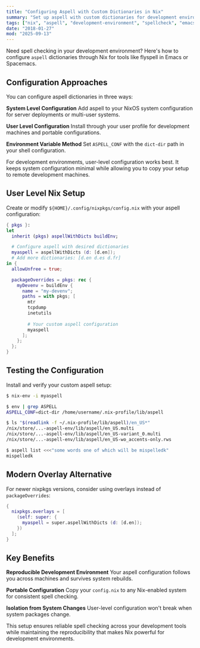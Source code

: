 ```yaml
---
title: "Configuring Aspell with Custom Dictionaries in Nix"
summary: "Set up aspell with custom dictionaries for development environments using Nix user-level configuration and aspellWithDicts function."
tags: ["nix", "aspell", "development-environment", "spellcheck", "emacs"]
date: "2018-01-27"
mod: "2025-09-13"
---
```


Need spell checking in your development environment? Here's how to configure `aspell` dictionaries through Nix for tools like flyspell in Emacs or Spacemacs.

## Configuration Approaches

You can configure aspell dictionaries in three ways:

**System Level Configuration**
Add aspell to your NixOS system configuration for server deployments or multi-user systems.

**User Level Configuration**
Install through your user profile for development machines and portable configurations.

**Environment Variable Method**
Set `ASPELL_CONF` with the `dict-dir` path in your shell configuration.

For development environments, user-level configuration works best. It keeps system configuration minimal while allowing you to copy your setup to remote development machines.

## User Level Nix Setup

Create or modify `${HOME}/.config/nixpkgs/config.nix` with your aspell configuration:

```nix
{ pkgs }:
let
  inherit (pkgs) aspellWithDicts buildEnv;

  # Configure aspell with desired dictionaries
  myaspell = aspellWithDicts (d: [d.en]);
  # Add more dictionaries: [d.en d.es d.fr]
in {
  allowUnfree = true;

  packageOverrides = pkgs: rec {
    myDevenv = buildEnv {
      name = "my-devenv";
      paths = with pkgs; [
        mtr
        tcpdump
        inetutils
        
        # Your custom aspell configuration
        myaspell
      ];
    };
  };
}
```

## Testing the Configuration

Install and verify your custom aspell setup:

```bash
$ nix-env -i myaspell

$ env | grep ASPELL
ASPELL_CONF=dict-dir /home/username/.nix-profile/lib/aspell

$ ls "$(readlink -f ~/.nix-profile/lib/aspell)/en_US*"
/nix/store/...-aspell-env/lib/aspell/en_US.multi
/nix/store/...-aspell-env/lib/aspell/en_US-variant_0.multi
/nix/store/...-aspell-env/lib/aspell/en_US-wo_accents-only.rws

$ aspell list <<<"some words one of which will be mispelledk"
mispelledk
```

## Modern Overlay Alternative

For newer nixpkgs versions, consider using overlays instead of `packageOverrides`:

```nix
{
  nixpkgs.overlays = [
    (self: super: {
      myaspell = super.aspellWithDicts (d: [d.en]);
    })
  ];
}
```

## Key Benefits

**Reproducible Development Environment**
Your aspell configuration follows you across machines and survives system rebuilds.

**Portable Configuration**
Copy your `config.nix` to any Nix-enabled system for consistent spell checking.

**Isolation from System Changes**
User-level configuration won't break when system packages change.

This setup ensures reliable spell checking across your development tools while maintaining the reproducibility that makes Nix powerful for development environments.


